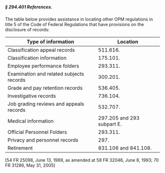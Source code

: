 ##### § 294.401 References. #####

The table below provides assistance in locating other OPM regulations in title 5 of the Code of Federal Regulations that have provisions on the disclosure of records:

|          Type of information           |         Location         |
|----------------------------------------|--------------------------|
|     Classification appeal records      |         511.616.         |
|       Classification information       |         175.101.         |
|      Employee performance folders      |         293.311.         |
|Examination and related subjects records|         300.201.         |
|    Grade and pay retention records     |         536.405.         |
|         Investigative records          |         736.104.         |
|Job grading reviews and appeals records |         532.707.         |
|          Medical information           |297.205 and 293 subpart E.|
|       Official Personnel Folders       |         293.311.         |
|     Privacy and personnel records      |           297.           |
|               Retirement               |   831.106 and 841.108.   |

[54 FR 25098, June 13, 1989, as amended at 58 FR 32046, June 8, 1993; 70 FR 31286, May 31, 2005]